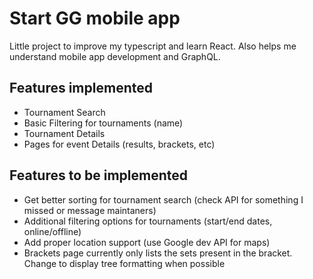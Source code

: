 # Start GG mobile app

Little project to improve my typescript and learn React. Also helps me understand mobile app development and GraphQL.

## Features implemented

- Tournament Search
- Basic Filtering for tournaments (name)
- Tournament Details
- Pages for event Details (results, brackets, etc)

## Features to be implemented

- Get better sorting for tournament search (check API for something I missed or message maintaners)
- Additional filtering options for tournaments (start/end dates, online/offline)
- Add proper location support (use Google dev API for maps)
- Brackets page currently only lists the sets present in the bracket. Change to display tree formatting when possible

